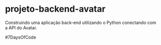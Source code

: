 # projeto-backend-avatar
Construindo uma aplicação back-end utilizando o Python conectando com a API do Avatar.

#7DaysOfCode
